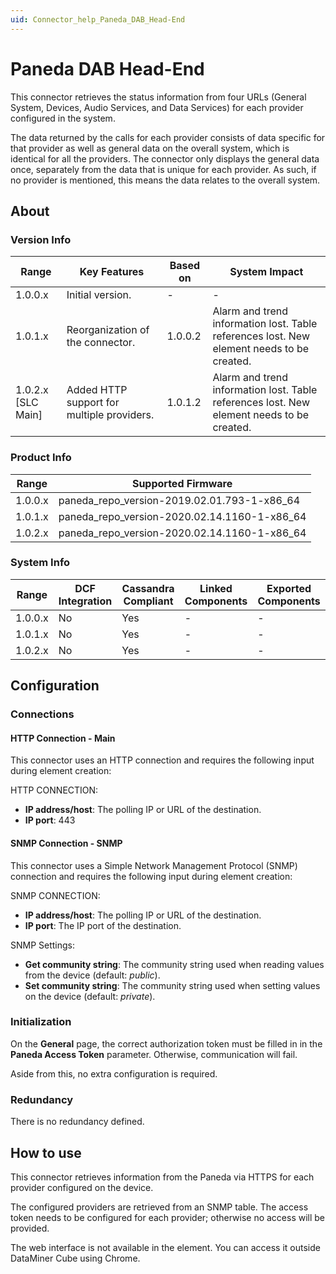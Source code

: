 ```yaml
---
uid: Connector_help_Paneda_DAB_Head-End
---
```


# Paneda DAB Head-End

This connector retrieves the status information from four URLs (General System, Devices, Audio Services, and Data Services) for each provider configured in the system.

The data returned by the calls for each provider consists of data specific for that provider as well as general data on the overall system, which is identical for all the providers.
The connector only displays the general data once, separately from the data that is unique for each provider. As such, if no provider is mentioned, this means the data relates to the overall system.

## About

### Version Info

| **Range**            | **Key Features**                           | **Based on** | **System Impact**                                                                         |
|----------------------|--------------------------------------------|--------------|-------------------------------------------------------------------------------------------|
| 1.0.0.x              | Initial version.                           | -            | -                                                                                         |
| 1.0.1.x              | Reorganization of the connector.           | 1.0.0.2      | Alarm and trend information lost. Table references lost. New element needs to be created. |
| 1.0.2.x [SLC Main]   | Added HTTP support for multiple providers. | 1.0.1.2      | Alarm and trend information lost. Table references lost. New element needs to be created. |

### Product Info

| Range     | Supported Firmware                           |
|-----------|----------------------------------------------|
| 1.0.0.x   | paneda_repo_version-2019.02.01.793-1-x86_64  |
| 1.0.1.x   | paneda_repo_version-2020.02.14.1160-1-x86_64 |
| 1.0.2.x   | paneda_repo_version-2020.02.14.1160-1-x86_64 |

### System Info

| Range     | DCF Integration     | Cassandra Compliant     | Linked Components     | Exported Components     |
|-----------|---------------------|-------------------------|-----------------------|-------------------------|
| 1.0.0.x   | No                  | Yes                     | -                     | -                       |
| 1.0.1.x   | No                  | Yes                     | -                     | -                       |
| 1.0.2.x   | No                  | Yes                     | -                     | -                       |

## Configuration

### Connections

#### HTTP Connection - Main

This connector uses an HTTP connection and requires the following input during element creation:

HTTP CONNECTION:

- **IP address/host**: The polling IP or URL of the destination.
- **IP port**: 443

#### SNMP Connection - SNMP

This connector uses a Simple Network Management Protocol (SNMP) connection and requires the following input during element creation:

SNMP CONNECTION:

- **IP address/host**: The polling IP or URL of the destination.
- **IP port**: The IP port of the destination.

SNMP Settings:

- **Get community string**: The community string used when reading values from the device (default: *public*).
- **Set community string**: The community string used when setting values on the device (default: *private*).

### Initialization

On the **General** page, the correct authorization token must be filled in in the **Paneda Access Token** parameter. Otherwise, communication will fail.

Aside from this, no extra configuration is required.

### Redundancy

There is no redundancy defined.

## How to use

This connector retrieves information from the Paneda via HTTPS for each provider configured on the device.

The configured providers are retrieved from an SNMP table. The access token needs to be configured for each provider; otherwise no access will be provided.

The web interface is not available in the element. You can access it outside DataMiner Cube using Chrome.
